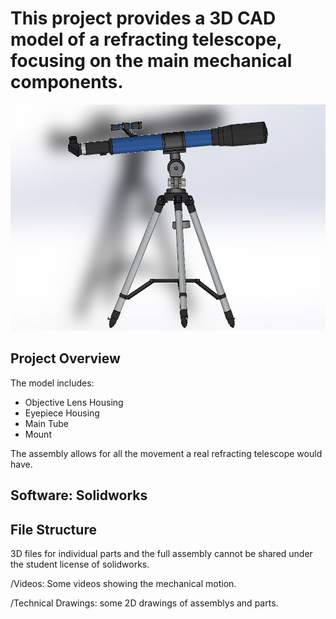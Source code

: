 # This project provides a 3D CAD model of a refracting telescope, focusing on the main mechanical components.

![Alt text](Telescope.JPG)

## Project Overview
The model includes:
  - Objective Lens Housing
  - Eyepiece Housing
  - Main Tube
  - Mount

The assembly allows for all the movement a real refracting telescope would have.

## Software: Solidworks

## File Structure
 3D files for individual parts and the full assembly cannot be shared under the student license of solidworks.
 
/Videos: Some videos showing the mechanical motion.

/Technical Drawings: some 2D drawings of assemblys and parts.
